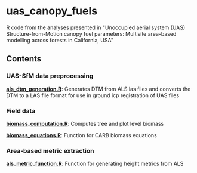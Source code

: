# uas_canopy_fuels
R code from the analyses presented in "Unoccupied aerial system (UAS) Structure-from-Motion canopy fuel parameters: Multisite area-based modelling across forests in California, USA"

## Contents

### UAS-SfM data preprocessing
[**als_dtm_generation.R**](https://github.com/seanreilly66/uas_canopy_fuels/blob/main/R/als_dtm_generation.R): Generates DTM from ALS las files and converts the DTM to a LAS file format for use in ground icp registration of UAS files

### Field data
[**biomass_computation.R**](https://github.com/seanreilly66/uas_canopy_fuels/blob/main/R/biomass_computation.R): Computes tree and plot level biomass

[**biomass_equations.R**](https://github.com/seanreilly66/uas_canopy_fuels/blob/main/R/biomass_equations.R): Function for CARB biomass equations


### Area-based metric extraction
[**als_metric_function.R**](https://github.com/seanreilly66/uas_canopy_fuels/blob/main/R/als_metric_function.R): Function for generating height metrics from ALS


